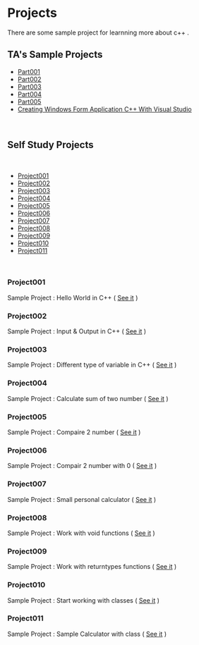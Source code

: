 # Projects
There are some sample project for learnning more about c++ .
<br />

## TA's Sample Projects

* [Part001](https://github.com/MMovasaghi/Introduction-to-cpp/blob/master/Projects/TAP/Part1.rar)
* [Part002](https://github.com/MMovasaghi/Introduction-to-cpp/blob/master/Projects/TAP/Part2.zip)
* [Part003](https://github.com/MMovasaghi/Introduction-to-cpp/blob/master/Projects/TAP/GCD%20and%20IsPrime.docx)
* [Part004](https://github.com/MMovasaghi/Introduction-to-cpp/blob/master/Projects/TAP/Ex.cpp)
* [Part005](https://github.com/MMovasaghi/Introduction-to-cpp/blob/master/Projects/TAP/EX.zip)
* [Creating Windows Form Application C++ With Visual Studio](https://github.com/MMovasaghi/Introduction-to-cpp/blob/master/Documents/CreateCLR.pdf)
<br />

## Self Study Projects

<br />

* [Project001](#project001)
* [Project002](#project002)
* [Project003](#project003)
* [Project004](#project004)
* [Project005](#project005)
* [Project006](#project006)
* [Project007](#project007)
* [Project008](#project008)
* [Project009](#project009)
* [Project010](#project010)
* [Project011](#project011)
<br />

### Project001
Sample Project : Hello World in C++ ( [See it](https://github.com/MMovasaghi/Introduction-to-cpp/blob/master/Projects/SelfStudyP/Project001.cpp) )

### Project002
Sample Project : Input & Output in C++ ( [See it](https://github.com/MMovasaghi/Introduction-to-cpp/blob/master/Projects/SelfStudyP/Project002.cpp) )

### Project003
Sample Project : Different type of variable in C++ ( [See it](https://github.com/MMovasaghi/Introduction-to-cpp/blob/master/Projects/SelfStudyP/Project003.cpp) )

### Project004
Sample Project : Calculate sum of two number ( [See it](https://github.com/MMovasaghi/Introduction-to-cpp/blob/master/Projects/SelfStudyP/Project004.cpp) )

### Project005
Sample Project : Compaire 2 number ( [See it](https://github.com/MMovasaghi/Introduction-to-cpp/blob/master/Projects/SelfStudyP/Project005.cpp) )

### Project006
Sample Project : Compair 2 number with 0 ( [See it](https://github.com/MMovasaghi/Introduction-to-cpp/blob/master/Projects/SelfStudyP/Project006.cpp) )

### Project007
Sample Project : Small personal calculator ( [See it](https://github.com/MMovasaghi/Introduction-to-cpp/blob/master/Projects/SelfStudyP/Project007.cpp) )

### Project008
Sample Project : Work with void functions ( [See it](https://github.com/MMovasaghi/Introduction-to-cpp/blob/master/Projects/SelfStudyP/Project008.cpp) )

### Project009
Sample Project : Work with returntypes functions ( [See it](https://github.com/MMovasaghi/Introduction-to-cpp/blob/master/Projects/SelfStudyP/Project009.cpp) )

### Project010
Sample Project : Start working with classes ( [See it](https://github.com/MMovasaghi/Introduction-to-cpp/blob/master/Projects/SelfStudyP/Project010.cpp) )

### Project011
Sample Project : Sample Calculator with class ( [See it](https://github.com/MMovasaghi/Introduction-to-cpp/blob/master/Projects/SelfStudyP/Project011.cpp) )
